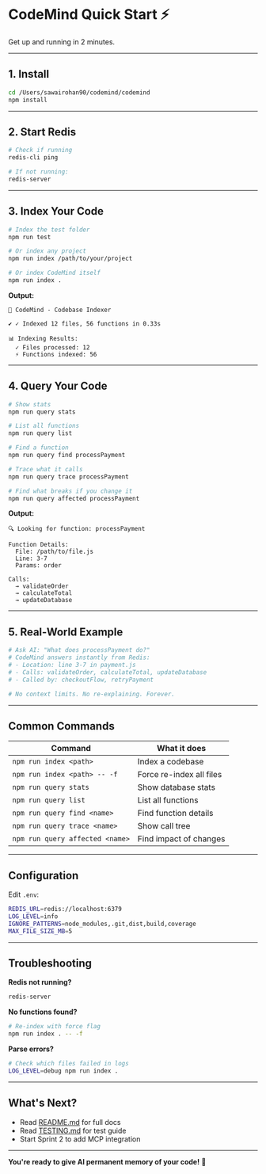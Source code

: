 # CodeMind Quick Start ⚡

Get up and running in 2 minutes.

---

## 1. Install

```bash
cd /Users/sawairohan90/codemind/codemind
npm install
```

---

## 2. Start Redis

```bash
# Check if running
redis-cli ping

# If not running:
redis-server
```

---

## 3. Index Your Code

```bash
# Index the test folder
npm run test

# Or index any project
npm run index /path/to/your/project

# Or index CodeMind itself
npm run index .
```

**Output:**
```
🧠 CodeMind - Codebase Indexer

✔ ✓ Indexed 12 files, 56 functions in 0.33s

📊 Indexing Results:
  ✓ Files processed: 12
  ⚡ Functions indexed: 56
```

---

## 4. Query Your Code

```bash
# Show stats
npm run query stats

# List all functions
npm run query list

# Find a function
npm run query find processPayment

# Trace what it calls
npm run query trace processPayment

# Find what breaks if you change it
npm run query affected processPayment
```

**Output:**
```
🔍 Looking for function: processPayment

Function Details:
  File: /path/to/file.js
  Line: 3-7
  Params: order
  
Calls:
  → validateOrder
  → calculateTotal
  → updateDatabase
```

---

## 5. Real-World Example

```bash
# Ask AI: "What does processPayment do?"
# CodeMind answers instantly from Redis:
# - Location: line 3-7 in payment.js
# - Calls: validateOrder, calculateTotal, updateDatabase
# - Called by: checkoutFlow, retryPayment

# No context limits. No re-explaining. Forever.
```

---

## Common Commands

| Command | What it does |
|---------|-------------|
| `npm run index <path>` | Index a codebase |
| `npm run index <path> -- -f` | Force re-index all files |
| `npm run query stats` | Show database stats |
| `npm run query list` | List all functions |
| `npm run query find <name>` | Find function details |
| `npm run query trace <name>` | Show call tree |
| `npm run query affected <name>` | Find impact of changes |

---

## Configuration

Edit `.env`:
```bash
REDIS_URL=redis://localhost:6379
LOG_LEVEL=info
IGNORE_PATTERNS=node_modules,.git,dist,build,coverage
MAX_FILE_SIZE_MB=5
```

---

## Troubleshooting

**Redis not running?**
```bash
redis-server
```

**No functions found?**
```bash
# Re-index with force flag
npm run index . -- -f
```

**Parse errors?**
```bash
# Check which files failed in logs
LOG_LEVEL=debug npm run index .
```

---

## What's Next?

- Read [README.md](./README.md) for full docs
- Read [TESTING.md](./TESTING.md) for test guide
- Start Sprint 2 to add MCP integration

---

**You're ready to give AI permanent memory of your code!** 🧠


